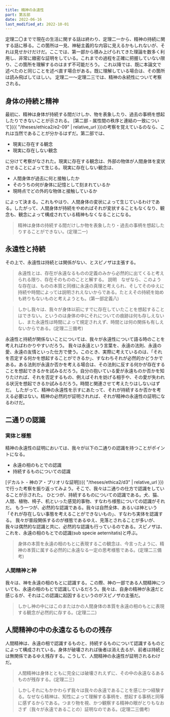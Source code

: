 ```yaml
---
title: 精神の永遠性
part: 第五部
date: 2022-06-16
last_modified_at: 2022-10-01
---
```


定理二〇までで現在の生活に関する話は終わり、定理二一から、精神の持続に関する話に移る。この箇所は一見、神秘主義的な内容に見えるかもしれないが、それは見せかけだけだ。ここでは、第一部から積み上げられてきた理論を数多く利用し、非常に緻密な証明をしている。これまでの過程を正確に把握していない限り、この箇所を理解するのはまず不可能だろう。
これ以降では、既に本論文で述べたのと同じことを述べ直す場合がある。既に理解している場合は、その箇所は読み飛ばしてほしい。
定理二一～定理二三では、精神の永続性について考察される。

## 身体の持続と精神

最初に、精神は身体が持続する間だけしか、物を表象したり、過去の事柄を想起したりできないことが示される。
[第二部 - 属性間の秩序と連結の一致について]({{ "/theses/ethica2/e2-09" | relative_url }})の考察を覚えているのなら、これは当然であることが分かるはずだ。第二部では、

- 現実に存在する観念
- 現実に存在しない観念

に分けて考察がなされた。現実に存在する観念は、外部の物体が人間身体を変状させることによって生じる。現実に存在しない観念は、

- 人間身体が過去に何と接触したか
- そのうちの何が身体に記憶として刻まれているか
- 現時点でどの外的な物体と接触しているか

によって決まる。これもやはり、人間身体の変状によって生じているわけである。したがって、人間身体が持続をやめればそれが変状することもなくなり、観念も、観念によって構成されている精神もなくなることになる。

>精神は身体の持続する間だけしか物を表象したり・過去の事柄を想起したりすることができない。(定理二一)

## 永遠性と持続

その上で、永遠性は持続とは関係がない、とスピノザは主張する。

>永遠性とは、存在が永遠なるものの定義のみから必然的に出てくると考えられる限り、存在そのもののことと解する。
>説明　なぜなら、このような存在は、ものの本質と同様に永遠の真理と考えられ、そしてそのゆえに持続や時間によっては説明されえないからである。たとえその持続を始めも終りもないものと考えようとも。(第一部定義八)

>しかし我々は、我々が身体以前にすでに存在していたことを想起することはできない。というのは身体の中にそれについての痕跡は何も存しえないし、また永遠性は時間によって規定されえず、時間とは何の関係も有しえないからである。(定理二三備考)

永遠性と持続が関係ないことについては、我々が永遠性について語る時のことを考えればわかりやすいだろう。
我々は永遠という言葉を、永遠の法則、永遠の愛、永遠の友情といった仕方で使う。このとき、実際に考えているのは、「それを否定する何かを想起することができるか」、すなわちそれが必然的かどうかである。ある法則が永遠か否かを考える場合は、その法則に反する何かが存在することを想起できるかを試みるだろう。自分の抱いている愛が永遠ものか否かを知りたければ、それを否定するもの、例えばそれを妨げる相手や、その愛が失われる状況を想起できるか試みるだろう。時間と関連させて考えたりはしないはずだ。
したがって、精神の永遠性を示すにあたって、それが持続するか否かを考える必要はない。精神の必然的が証明されれば、それが精神の永遠性の証明になるわけだ。

## 二通りの認識

### 実体と様態

精神の永遠性の証明においては、我々が以下の二通りの認識を持つことがポイントになる。

- 永遠の相のもとでの認識
- 持続するものについての認識

[デカルト - 神のア・プリオリな証明]({{ "/theses/ethica2/d3" | relative_url }})で行った考察を振り返ってみよう。そこで、我々は二通りの仕方で認識をしていることが示された。
ひとつが、持続するものについての認識である。犬、猫、人間、植物、椅子、机といった感覚的事物、すなわち様態についての認識がそれだ。
もう一つが、必然的な認識である。我々は自然全体、あるいは神という「それが存在しない事態を考えることができないもの」、すなわち実体を認識する。
我々が普段関係するのが様態であるゆえ、見落とされることが多いが、我々は偶然的な認識と共に、必然的な認識も行っているのである。スピノザは、これを、永遠の相のもとでの認識(sub specie aeternitatis)と呼ぶ。

>身体の本質を永遠の相のもとに表現するこの観念は、今言ったように、精神の本質に属する必然的に永遠なる一定の思考様態である。(定理二三備考)

### 人間精神と神

我々は、神を永遠の相のもとに認識する。この際、神の一部である人間精神についても、永遠の相のもとで認識しているだろう。我々は、自身の精神が永遠だと感じるが、それはこの認識に起因するというのがスピノザの主張だ。

>しかし神の中にはこのまたはかの人間身体の本質を永遠の相のもとに表現する観念が必然的に存する。(定理二二)

## 人間精神の中の永遠なるものの残存

人間精神は、永遠の相で認識するものと、持続するものについて認識するものとによって構成されている。身体が破壊されれば後者は消え去るが、前者は持続とは無関係であるゆえ残存する。こうして、人間精神の永遠性が証明されるわけだ。

>人間精神は身体とともに完全には破壊されえずに、その中の永遠なるあるものが残存する。(定理二三)

>しかしそれにもかかわらず我々は我々の永遠であることを感じかつ経験する。なぜなら精神は、知性によって理解する事柄を、想起する事柄と同等に感ずるからである。つまり物を視、かつ観察する精神の眼がとりもなおさず〔我々が永遠であることの〕証明なのである。(定理二三備考)
